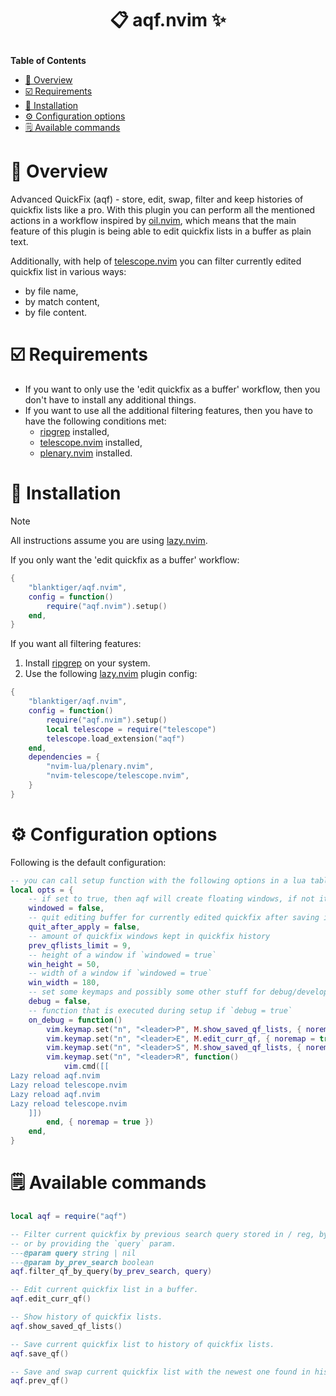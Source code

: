 # <p align="center">📋 aqf.nvim ✨</p>

**Table of Contents**

* [🔭 Overview](#-overview)
* [☑️ Requirements](#️-requirements)
* [🧰 Installation](#-installation)
* [⚙️ Configuration options](#️-configuration-options)
* [🗒️ Available commands](#️-available-commands)

# 🔭 Overview

Advanced QuickFix (aqf) - store, edit, swap, filter and keep histories of quickfix lists like a pro. With this plugin you can perform all the mentioned actions in a workflow inspired by [oil.nvim](https://github.com/stevearc/oil.nvim), which means that the main feature of this plugin is being able to edit quickfix lists in a buffer as plain text.

Additionally, with help of [telescope.nvim](https://github.com/nvim-telescope/telescope.nvim) you can filter currently edited quickfix list in various ways:
- by file name,
- by match content,
- by file content.

# ☑️ Requirements

- If you want to only use the 'edit quickfix as a buffer' workflow, then you don't have to install any additional things.
- If you want to use all the additional filtering features, then you have to have the following conditions met:
    + [ripgrep](https://github.com/BurntSushi/ripgrep) installed,
    + [telescope.nvim](https://github.com/nvim-telescope/telescope.nvim) installed,
    + [plenary.nvim](https://github.com/nvim-lua/plenary.nvim) installed.

# 🧰 Installation

> [!NOTE]
> All instructions assume you are using [lazy.nvim](https://github.com/folke/lazy.nvim).

If you only want the 'edit quickfix as a buffer' workflow:

```lua
{
    "blanktiger/aqf.nvim",
    config = function()
        require("aqf.nvim").setup()
    end,
}
```

If you want all filtering features:

1. Install [ripgrep](https://github.com/BurntSushi/ripgrep) on your system.
2. Use the following [lazy.nvim](https://github.com/folke/lazy.nvim) plugin config:
```lua
{
    "blanktiger/aqf.nvim",
    config = function()
        require("aqf.nvim").setup()
        local telescope = require("telescope")
        telescope.load_extension("aqf")
    end,
    dependencies = {
        "nvim-lua/plenary.nvim",
        "nvim-telescope/telescope.nvim",
    }
}
```

# ⚙️ Configuration options

Following is the default configuration:

```lua
-- you can call setup function with the following options in a lua table:
local opts = {
    -- if set to true, then aqf will create floating windows, if not it will create UIs in new tabs
    windowed = false,
    -- quit editing buffer for currently edited quickfix after saving it
    quit_after_apply = false,
    -- amount of quickfix windows kept in quickfix history
    prev_qflists_limit = 9,
    -- height of a window if `windowed = true`
    win_height = 50,
    -- width of a window if `windowed = true`
    win_width = 180,
    -- set some keymaps and possibly some other stuff for debug/development
    debug = false,
    -- function that is executed during setup if `debug = true`
    on_debug = function()
        vim.keymap.set("n", "<leader>P", M.show_saved_qf_lists, { noremap = true })
        vim.keymap.set("n", "<leader>E", M.edit_curr_qf, { noremap = true })
        vim.keymap.set("n", "<leader>S", M.show_saved_qf_lists, { noremap = true })
        vim.keymap.set("n", "<leader>R", function()
            vim.cmd([[
Lazy reload aqf.nvim
Lazy reload telescope.nvim
Lazy reload aqf.nvim
Lazy reload telescope.nvim
    ]])
        end, { noremap = true })
    end,
}
```

# 🗒️ Available commands

```lua
local aqf = require("aqf")

-- Filter current quickfix by previous search query stored in / reg, by entering a search query in input field,
-- or by providing the `query` param.
---@param query string | nil
---@param by_prev_search boolean
aqf.filter_qf_by_query(by_prev_search, query)

-- Edit current quickfix list in a buffer.
aqf.edit_curr_qf()

-- Show history of quickfix lists.
aqf.show_saved_qf_lists()

-- Save current quickfix list to history of quickfix lists.
aqf.save_qf()

-- Save and swap current quickfix list with the newest one found in history.
aqf.prev_qf()
```
